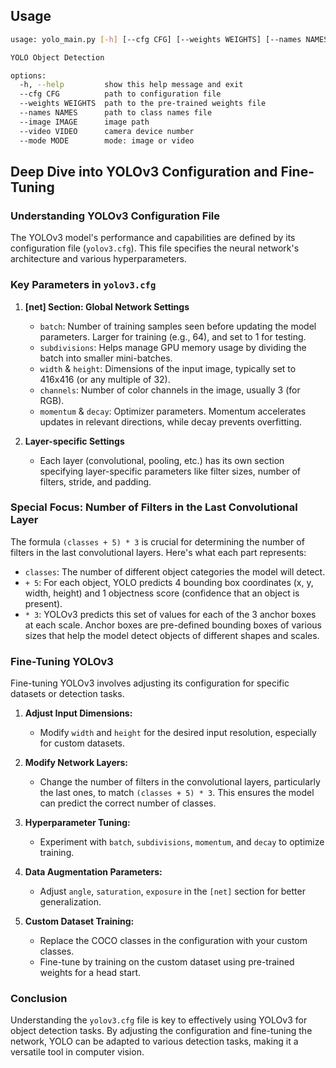 ## Usage
```bash
usage: yolo_main.py [-h] [--cfg CFG] [--weights WEIGHTS] [--names NAMES] [--image IMAGE] [--video VIDEO] [--mode MODE]

YOLO Object Detection

options:
  -h, --help         show this help message and exit
  --cfg CFG          path to configuration file
  --weights WEIGHTS  path to the pre-trained weights file
  --names NAMES      path to class names file
  --image IMAGE      image path
  --video VIDEO      camera device number
  --mode MODE        mode: image or video
```

## Deep Dive into YOLOv3 Configuration and Fine-Tuning

### Understanding YOLOv3 Configuration File

The YOLOv3 model's performance and capabilities are defined by its configuration file (`yolov3.cfg`). This file specifies the neural network's architecture and various hyperparameters.

### Key Parameters in `yolov3.cfg`

1. **[net] Section: Global Network Settings**
   - `batch`: Number of training samples seen before updating the model parameters. Larger for training (e.g., 64), and set to 1 for testing.
   - `subdivisions`: Helps manage GPU memory usage by dividing the batch into smaller mini-batches.
   - `width` & `height`: Dimensions of the input image, typically set to 416x416 (or any multiple of 32).
   - `channels`: Number of color channels in the image, usually 3 (for RGB).
   - `momentum` & `decay`: Optimizer parameters. Momentum accelerates updates in relevant directions, while decay prevents overfitting.

2. **Layer-specific Settings**
   - Each layer (convolutional, pooling, etc.) has its own section specifying layer-specific parameters like filter sizes, number of filters, stride, and padding.

### Special Focus: Number of Filters in the Last Convolutional Layer

The formula `(classes + 5) * 3` is crucial for determining the number of filters in the last convolutional layers. Here's what each part represents:

- `classes`: The number of different object categories the model will detect.
- `+ 5`: For each object, YOLO predicts 4 bounding box coordinates (x, y, width, height) and 1 objectness score (confidence that an object is present).
- `* 3`: YOLOv3 predicts this set of values for each of the 3 anchor boxes at each scale. Anchor boxes are pre-defined bounding boxes of various sizes that help the model detect objects of different shapes and scales.

### Fine-Tuning YOLOv3

Fine-tuning YOLOv3 involves adjusting its configuration for specific datasets or detection tasks.

1. **Adjust Input Dimensions:**
   - Modify `width` and `height` for the desired input resolution, especially for custom datasets.

2. **Modify Network Layers:**
   - Change the number of filters in the convolutional layers, particularly the last ones, to match `(classes + 5) * 3`. This ensures the model can predict the correct number of classes.

3. **Hyperparameter Tuning:**
   - Experiment with `batch`, `subdivisions`, `momentum`, and `decay` to optimize training.

4. **Data Augmentation Parameters:**
   - Adjust `angle`, `saturation`, `exposure` in the `[net]` section for better generalization.

5. **Custom Dataset Training:**
   - Replace the COCO classes in the configuration with your custom classes.
   - Fine-tune by training on the custom dataset using pre-trained weights for a head start.

### Conclusion

Understanding the `yolov3.cfg` file is key to effectively using YOLOv3 for object detection tasks. By adjusting the configuration and fine-tuning the network, YOLO can be adapted to various detection tasks, making it a versatile tool in computer vision.

